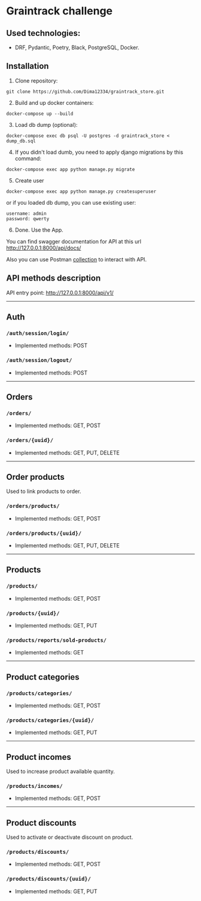 # Graintrack challenge

## Used technologies:
- DRF, Pydantic, Poetry, Black, PostgreSQL, Docker.

## Installation
1. Clone repository:
```
git clone https://github.com/Dima12334/graintrack_store.git
```
2. Build and up docker containers:
```
docker-compose up --build
```
3. Load db dump (optional):
```
docker-compose exec db psql -U postgres -d graintrack_store < dump_db.sql
```
4. If you didn't load dumb, you need to apply django migrations by this command:
```
docker-compose exec app python manage.py migrate
```
5. Create user
```
docker-compose exec app python manage.py createsuperuser
```
or if you loaded db dump, you can use existing user:
```
username: admin
password: qwerty
```
6. Done. Use the App.

You can find swagger documentation for API at this url http://127.0.0.1:8000/api/docs/

Also you can use Postman [collection](https://elements.getpostman.com/redirect?entityId=25524341-3da7f851-2949-42d0-a6fc-a662c3edc0a6&entityType=collection) to interact with API.

## API methods description

API entry point: http://127.0.0.1:8000/api/v1/

---
## Auth

### `/auth/session/login/`
-  Implemented methods: POST

### `/auth/session/logout/`
-  Implemented methods: POST

---
## Orders
### `/orders/`
- Implemented methods: GET, POST

### `/orders/{uuid}/`
- Implemented methods: GET, PUT, DELETE

---
## Order products
Used to link products to order.
### `/orders/products/`
- Implemented methods: GET, POST

### `/orders/products/{uuid}/`
- Implemented methods: GET, PUT, DELETE

---
## Products
### `/products/`
- Implemented methods: GET, POST

### `/products/{uuid}/`
- Implemented methods: GET, PUT

### `/products/reports/sold-products/`
- Implemented methods: GET

---
## Product categories
### `/products/categories/`
- Implemented methods: GET, POST

### `/products/categories/{uuid}/`
- Implemented methods: GET, PUT

---
## Product incomes
Used to increase product available quantity.
### `/products/incomes/`
- Implemented methods: GET, POST

---
## Product discounts
Used to activate or deactivate discount on product.
### `/products/discounts/`
- Implemented methods: GET, POST

### `/products/discounts/{uuid}/`
- Implemented methods: GET, PUT
